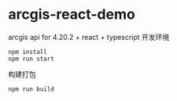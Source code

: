 # arcgis-react-demo
arcgis api for 4.20.2 + react + typescript 开发环境

```
npm install 
npm run start
```
构建打包
```
npm run build
```
